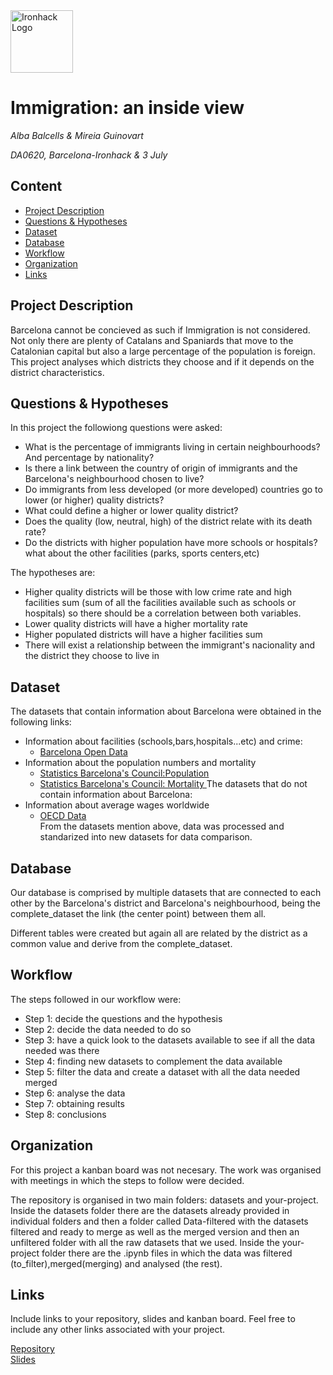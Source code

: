 <img src="https://bit.ly/2VnXWr2" alt="Ironhack Logo" width="100"/>

# Immigration: an inside view
*Alba Balcells & Mireia Guinovart*

*DA0620, Barcelona-Ironhack & 3 July*

## Content
- [Project Description](#project-description)
- [Questions & Hypotheses](#questions-hypotheses)
- [Dataset](#dataset)
- [Database](#database)
- [Workflow](#workflow)
- [Organization](#organization)
- [Links](#links)


## Project Description
Barcelona cannot be concieved as such if Immigration is not considered. Not only there are plenty of Catalans and Spaniards that move to the Catalonian capital but also a large percentage of the population is foreign. This project analyses which districts they choose and if it depends on the district characteristics.

## Questions & Hypotheses

In this project the followiong questions were asked:

- What is the percentage of immigrants living in certain neighbourhoods? And percentage by nationality?
- Is there a link between the country of origin of immigrants and the Barcelona's neighbourhood chosen to live?
- Do immigrants from less developed (or more developed) countries go to lower (or higher) quality districts?
- What could define a higher or lower quality district?
- Does the quality (low, neutral, high) of the district relate with its death rate? 
- Do the districts with higher population have more schools or hospitals? what about the other facilities (parks, sports centers,etc)

The hypotheses are:

- Higher quality districts will be those with low crime rate and high facilities sum (sum of all the facilities available such as schools or hospitals) so there should be a correlation between both variables.
- Lower quality districts will have a higher mortality rate
- Higher populated districts will have a higher facilities sum
- There will exist a relationship between the immigrant's nacionality and the district they choose to live in

## Dataset
The datasets that contain information about Barcelona were obtained in the following links:
- Information about facilities (schools,bars,hospitals...etc) and crime:
    - [Barcelona Open Data](https://opendata-ajuntament.barcelona.cat/en/)
- Information about the population numbers and mortality
    - [Statistics Barcelona's Council:Population](https://www.bcn.cat/estadistica/castella/dades/anuari/cap02/C020102.htm)
    - [Statistics Barcelona's Council: Mortality ](https://www.bcn.cat/estadistica/catala/dades/barris/tvida/salutpublica/t318.htm)
The datasets that do not contain information about Barcelona:
- Information about average wages worldwide
    - [OECD Data](https://data.oecd.org/earnwage/average-wages.htm)
<br>From the datasets mention above, data was processed and standarized into new datasets for data comparison.

## Database
Our database is comprised by multiple datasets that are connected to each other by the Barcelona's district and Barcelona's neighbourhood, being the complete_dataset the link (the center point) between them all. 

Different tables were created but again all are related by the district as a common value and derive from the complete_dataset.


## Workflow
The steps followed in our workflow were:
- Step 1: decide the questions and the hypothesis
- Step 2: decide the data needed to do so
- Step 3: have a quick look to the datasets available to see if all the data needed was there
- Step 4: finding new datasets to complement the data available
- Step 5: filter the data and create a dataset with all the data needed merged
- Step 6: analyse the data
- Step 7: obtaining results
- Step 8: conclusions

## Organization

For this project a kanban board was not necesary. The work was organised with meetings in which the steps to follow were decided. 

The repository is organised in two main folders: datasets and your-project. 
Inside the datasets folder there are the datasets already provided in individual folders and then a folder called Data-filtered with the datasets filtered and ready to merge as well as the merged version and then an unfiltered folder with all the raw datasets that we used.
Inside the your-project folder there are the .ipynb files in which the data was filtered (to_filter),merged(merging) and analysed (the rest).


## Links
Include links to your repository, slides and kanban board. Feel free to include any other links associated with your project.

[Repository](https://github.com/albabalcells/Project-Week-2-Barcelona)  
[Slides](https://docs.google.com/presentation/d/1nE8OsijBlGWmCbeEfTgpk23ado72Slf0hYDsBz9YJ0Q/edit?usp=sharing)  


